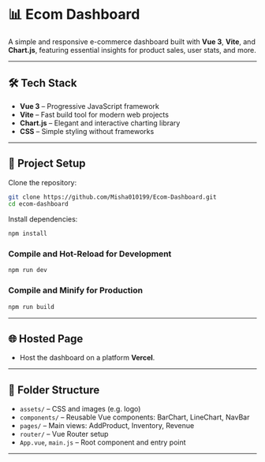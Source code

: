 
# 📊 Ecom Dashboard

A simple and responsive e-commerce dashboard built with **Vue 3**, **Vite**, and **Chart.js**, featuring essential insights for product sales, user stats, and more.

---

## 🛠️ Tech Stack

- **Vue 3** – Progressive JavaScript framework  
- **Vite** – Fast build tool for modern web projects  
- **Chart.js** – Elegant and interactive charting library  
- **CSS** – Simple styling without frameworks

---

## 📁 Project Setup

Clone the repository:

```bash
git clone https://github.com/Misha010199/Ecom-Dashboard.git
cd ecom-dashboard
```

Install dependencies:

```bash
npm install
```

### Compile and Hot-Reload for Development

```bash
npm run dev
```

### Compile and Minify for Production

```bash
npm run build
```

---

## 🌐 Hosted Page

- Host the dashboard on a platform  **Vercel**.


---

## 📂 Folder Structure

- `assets/` – CSS and images (e.g. logo)
- `components/` – Reusable Vue components: BarChart, LineChart, NavBar
- `pages/` – Main views: AddProduct, Inventory, Revenue
- `router/` – Vue Router setup
- `App.vue`, `main.js` – Root component and entry point

---




